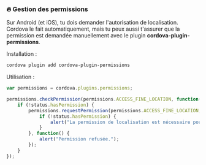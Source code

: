 ### 🔥 **Gestion des permissions**
Sur Android (et iOS), tu dois demander l'autorisation de localisation. Cordova le fait automatiquement, mais tu peux aussi t'assurer que la permission est demandée manuellement avec le plugin **cordova-plugin-permissions**.

Installation :
```bash
cordova plugin add cordova-plugin-permissions
```

Utilisation :
```javascript
var permissions = cordova.plugins.permissions;

permissions.checkPermission(permissions.ACCESS_FINE_LOCATION, function(status) {
    if (!status.hasPermission) {
        permissions.requestPermission(permissions.ACCESS_FINE_LOCATION, function(status) {
            if (!status.hasPermission) {
                alert("La permission de localisation est nécessaire pour utiliser cette fonctionnalité.");
            }
        }, function() {
            alert("Permission refusée.");
        });
    }
});
```
